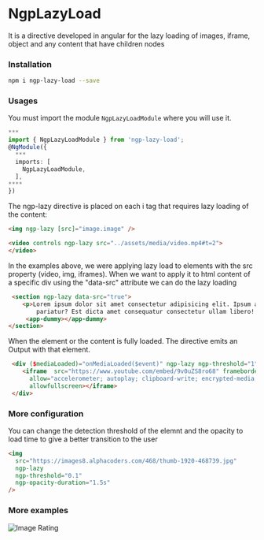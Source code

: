 # NgpLazyLoad

It is a directive developed in angular for the lazy loading of images, iframe, object and any content that have children nodes
### Installation
```sh
npm i ngp-lazy-load --save
```
### Usages
You must import the module `NgpLazyLoadModule` where you will use it.
```typescript
***
import { NgpLazyLoadModule } from 'ngp-lazy-load';
@NgModule({
  ***
  imports: [
    NgpLazyLoadModule,
  ],
****
})
```

The ngp-lazy directive is placed on each i tag that requires lazy loading of the content:

```html
<img ngp-lazy [src]="image.image" />

<video controls ngp-lazy src="../assets/media/video.mp4#t=2">
</video>
```
In the examples above, we were applying lazy load to elements with the src property (video, img, iframes).
When we want to apply it to html content of a specific div using the "data-src" attribute we can do the lazy loading
```html
 <section ngp-lazy data-src="true">
    <p>Lorem ipsum dolor sit amet consectetur adipisicing elit. Ipsum aut consectetur illo velit ad! Sed, distinctio
        pariatur? Est dicta amet consequatur consectetur ullam libero! Sed quis laboriosam qui aliquam quae?</p>
     <app-dummy></app-dummy>
</section>
```

When the element or the content is fully loaded. The directive emits an Output with that element.
```html
 <div ($mediaLoaded)="onMediaLoaded($event)" ngp-lazy ngp-threshold="1" data-src="true" class="source-container">
    <iframe  src="https://www.youtube.com/embed/9v0uZS8ro68" frameborder="0"
      allow="accelerometer; autoplay; clipboard-write; encrypted-media; gyroscope; picture-in-picture"
      allowfullscreen></iframe>
 </div>
```

### More configuration
You can change the detection threshold of the elemnt and the opacity to load time to give a better transition to the user

```html
<img
  src="https://images8.alphacoders.com/468/thumb-1920-468739.jpg"
  ngp-lazy
  ngp-threshold="0.1"
  ngp-opacity-duration="1.5s"
/>
```

### More examples

![Image Rating](https://havanatursa.com/assets/images/npm/image-lazy-load.gif)

